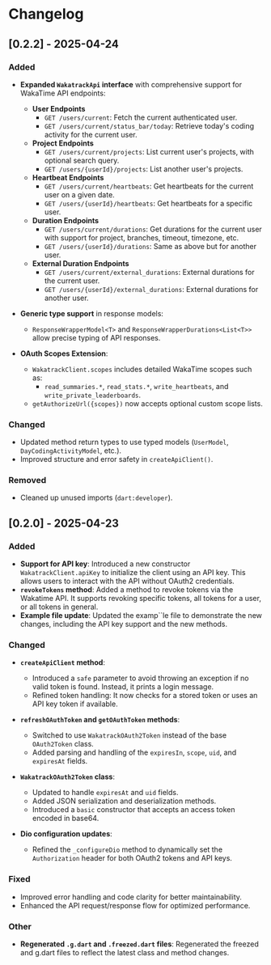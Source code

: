 # Changelog

## [0.2.2] - 2025-04-24

### Added
- **Expanded `WakatrackApi` interface** with comprehensive support for WakaTime API endpoints:
  - **User Endpoints**
    - `GET /users/current`: Fetch the current authenticated user.
    - `GET /users/current/status_bar/today`: Retrieve today's coding activity for the current user.
  - **Project Endpoints**
    - `GET /users/current/projects`: List current user's projects, with optional search query.
    - `GET /users/{userId}/projects`: List another user's projects.
  - **Heartbeat Endpoints**
    - `GET /users/current/heartbeats`: Get heartbeats for the current user on a given date.
    - `GET /users/{userId}/heartbeats`: Get heartbeats for a specific user.
  - **Duration Endpoints**
    - `GET /users/current/durations`: Get durations for the current user with support for project, branches, timeout, timezone, etc.
    - `GET /users/{userId}/durations`: Same as above but for another user.
  - **External Duration Endpoints**
    - `GET /users/current/external_durations`: External durations for the current user.
    - `GET /users/{userId}/external_durations`: External durations for another user.

- **Generic type support** in response models:
  - `ResponseWrapperModel<T>` and `ResponseWrapperDurations<List<T>>` allow precise typing of API responses.

- **OAuth Scopes Extension**:
  - `WakatrackClient.scopes` includes detailed WakaTime scopes such as:
    - `read_summaries.*`, `read_stats.*`, `write_heartbeats`, and `write_private_leaderboards`.
  - `getAuthorizeUrl({scopes})` now accepts optional custom scope lists.

### Changed
- Updated method return types to use typed models (`UserModel`, `DayCodingActivityModel`, etc.).
- Improved structure and error safety in `createApiClient()`.

### Removed
- Cleaned up unused imports (`dart:developer`).


## [0.2.0] - 2025-04-23

### Added
- **Support for API key**: Introduced a new constructor `WakatrackClient.apiKey` to initialize the client using an API key. This allows users to interact with the API without OAuth2 credentials.
- **`revokeTokens` method**: Added a method to revoke tokens via the Wakatime API. It supports revoking specific tokens, all tokens for a user, or all tokens in general.
- **Example file update**: Updated the examp``le file to demonstrate the new changes, including the API key support and the new methods.

### Changed
- **`createApiClient` method**: 
  - Introduced a `safe` parameter to avoid throwing an exception if no valid token is found. Instead, it prints a login message.
  - Refined token handling: It now checks for a stored token or uses an API key token if available.

- **`refreshOAuthToken` and `getOAuthToken` methods**: 
  - Switched to use `WakatrackOAuth2Token` instead of the base `OAuth2Token` class.
  - Added parsing and handling of the `expiresIn`, `scope`, `uid`, and `expiresAt` fields.

- **`WakatrackOAuth2Token` class**: 
  - Updated to handle `expiresAt` and `uid` fields.
  - Added JSON serialization and deserialization methods.
  - Introduced a `basic` constructor that accepts an access token encoded in base64.

- **Dio configuration updates**: 
  - Refined the `_configureDio` method to dynamically set the `Authorization` header for both OAuth2 tokens and API keys.

### Fixed
- Improved error handling and code clarity for better maintainability.
- Enhanced the API request/response flow for optimized performance.

### Other
- **Regenerated `.g.dart` and `.freezed.dart` files**: Regenerated the freezed and g.dart files to reflect the latest class and method changes.
